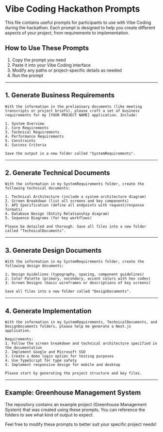 # Vibe Coding Hackathon Prompts

This file contains useful prompts for participants to use with Vibe Coding during the hackathon. Each prompt is designed to help you create different aspects of your project, from requirements to implementation.

## How to Use These Prompts

1. Copy the prompt you need
2. Paste it into your Vibe Coding interface
3. Modify any paths or project-specific details as needed
4. Run the prompt

---

## 1. Generate Business Requirements

```
With the information in the preliminary documents (like meeting transcripts or project briefs), please craft a set of business requirements for my [YOUR PROJECT NAME] application. Include:

1. System Overview
2. Core Requirements
3. Technical Requirements
4. Performance Requirements
5. Constraints
6. Success Criteria

Save the output in a new folder called "SystemRequirements".
```

---

## 2. Generate Technical Documents

```
With the information in my SystemRequirements folder, create the following technical documents:

1. Technical Architecture (include a system architecture diagram)
2. Screen Breakdown (list all screens and key components)
3. API Specification (define all endpoints with request/response formats)
4. Database Design (Entity Relationship diagram)
5. Sequence Diagrams (for key workflows)

Please be detailed and thorough. Save all files into a new folder called "TechnicalDocuments".
```

---

## 3. Generate Design Documents

```
With the information in my SystemRequirements folder, create the following design documents:

1. Design Guidelines (typography, spacing, component guidelines)
2. Color Palette (primary, secondary, accent colors with hex codes)
3. Screen Designs (basic wireframes or descriptions of key screens)

Save all files into a new folder called "DesignDocuments".
```

---

## 4. Generate Implementation

```
With the information in my SystemRequirements, TechnicalDocuments, and DesignDocuments folders, please help me generate a Next.js application. 

Requirements:
1. Follow the screen breakdown and technical architecture specified in the documentation
2. Implement Google and Microsoft SSO
3. Create a demo login option for testing purposes
4. Use TypeScript for type safety
5. Implement responsive design for mobile and desktop

Please start by generating the project structure and key files.
```

---

## Example: Greenhouse Management System

The repository contains an example project (Greenhouse Management System) that was created using these prompts. You can reference the folders to see what kind of output to expect.

Feel free to modify these prompts to better suit your specific project needs!